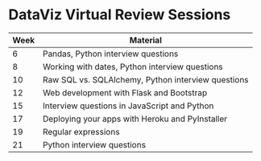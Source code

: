 # DataViz Virtual Review Sessions

| Week  | Material
| ----- | -------------
| 6     | Pandas, Python interview questions
| 8     | Working with dates, Python interview questions
| 10    | Raw SQL vs. SQLAlchemy, Python interview questions
| 12    | Web development with Flask and Bootstrap
| 15    | Interview questions in JavaScript and Python
| 17    | Deploying your apps with Heroku and PyInstaller
| 19    | Regular expressions
| 21    | Python interview questions
